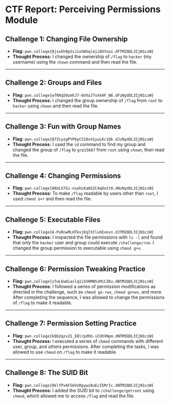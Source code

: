 # CTF Report: Perceiving Permissions Module

## Challenge 1: Changing File Ownership
- **Flag:** `pwn.college{8jsxEh9pSsJioSWSqlejiDUYoai.dFTM2QDL3IjN1czW}`
- **Thought Process:** I changed the ownership of `/flag` to `hacker` (my username) using the `chown` command and then read the file.

---

## Challenge 2: Groups and Files
- **Flag:** `pwn.college{wTRRq59zmhJ7-6VXaJ7vX44F_N6.dFzNyUDL3IjN1czW}`
- **Thought Process:** I changed the group ownership of `/flag` from `root` to `hacker` using `chown` and then read the file.

---

## Challenge 3: Fun with Group Names
- **Flag:** `pwn.college{Q7ZcyzgPYP6yCS10s41yuLKc1Qk.dJzNyUDL3IjN1czW}`
- **Thought Process:** I used the `id` command to find my group and changed the group of `/flag` to `grp15667` from `root` using `chown`, then read the file.

---

## Challenge 4: Changing Permissions
- **Flag:** `pwn.college{88ULh7Gi-nxahLKaA5ZC4qOo1t0.dNzNyUDL3IjN1czW}`
- **Thought Process:** To make `/flag` readable by users other than `root`, I used `chmod o+r` and then read the file.

---

## Challenge 5: Executable Files
- **Flag:** `pwn.college{A-PuRnwMLHTkvjKql5tluhExovn.dJTM2QDL3IjN1czW}`
- **Thought Process:** I inspected the file permissions with `ls -l` and found that only the `hacker` user and group could execute `/challenge/run`. I changed the group permission to executable using `chmod g+x`.

---

## Challenge 6: Permission Tweaking Practice
- **Flag:** `pwn.college{sTwLEwOiaslqIi5VHMB5sMiCZKu.dBTM2QDL3IjN1czW}`
- **Thought Process:** I followed a series of permission modifications as directed in the challenge, such as `chmod go-rwx`, `chmod go+wx`, and more. After completing the sequence, I was allowed to change the permissions of `/flag` to make it readable.

---

## Challenge 7: Permission Setting Practice
- **Flag:** `pwn.college{kQb2qzv21_E8lrpdhb-iCUhVNpm.dNTM5QDL3IjN1czW}`
- **Thought Process:** I executed a series of `chmod` commands with different user, group, and others permissions. After completing the tasks, I was allowed to use `chmod` on `/flag` to make it readable.

---

## Challenge 8: The SUID Bit
- **Flag:** `pwn.college{0klfPxAFS6VoRpywz8uEcI5MrIc.dNTM2QDL3IjN1czW}`
- **Thought Process:** I added the SUID bit to `/challenge/getroot` using `chmod`, which allowed me to access `/flag` and read the file.
